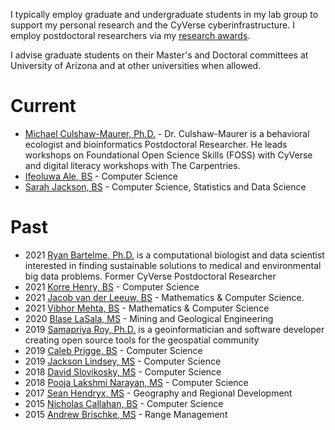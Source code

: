 I typically employ graduate and undergraduate students in my lab group to support my personal research and the CyVerse cyberinfrastructure. I employ postdoctoral researchers via my [research awards](./current_projects). 

I advise graduate students on their Master's and Doctoral committees at University of Arizona and at other universities when allowed. 

# Current

* [Michael Culshaw-Maurer, Ph.D.](https://mcmaurer.github.io/) - Dr. Culshaw-Maurer is a behavioral ecologist and bioinformatics Postdoctoral Researcher. He leads workshops on Foundational Open Science Skills (FOSS) with CyVerse and digital literacy workshops with The Carpentries.
* [Ifeoluwa Ale, BS](https://www.linkedin.com/in/ifeoluwa-ale-6733b61a9/) - Computer Science
* [Sarah Jackson, BS](https://www.linkedin.com/in/sarah-jackson-040760193/) - Computer Science, Statistics and Data Science 

# Past

* 2021 [Ryan Bartelme, Ph.D.](https://rbartelme.github.io/) is a computational biologist and data scientist interested in finding sustainable solutions to medical and environmental big data problems. Former CyVerse Postdoctoral Researcher
* 2021 [Korre Henry, BS](https://www.linkedin.com/in/korrehenry/) - Computer Science
* 2021 [Jacob van der Leeuw, BS](https://www.linkedin.com/in/jacob-c-van-der-leeuw-69442a218) - Mathematics & Computer Science.
* 2021 [Vibhor Mehta, BS](https://www.linkedin.com/in/vibhor-mehta-95071a165/) - Mathematics & Computer Science
* 2020 [Blase LaSala, MS](https://www.unrealengine.com/en-US/spotlights/exploring-the-stunning-caves-of-the-national-park-service-in-real-time-3d) - Mining and Geological Engineering
* 2019 [Samapriya Roy, Ph.D.](https://samapriya.github.io/) is a geoinformatician and software developer creating open source tools for the geospatial community
* 2019 [Caleb Prigge, BS](https://github.com/priggec) - Computer Science
* 2019 [Jackson Lindsey, MS](https://www.linkedin.com/in/jackson-lindsay-9b4378213/) - Computer Science
* 2018 [David Slovikosky, MS](https://www.linkedin.com/in/davidslovikosky/) - Computer Science
* 2018 [Pooja Lakshmi Narayan, MS](https://www.linkedin.com/in/pooja-lakshmi-narayan-89724717/) - Computer Science
* 2017 [Sean Hendryx, MS](https://www.linkedin.com/in/sean-hendryx-43894056/) - Geography and Regional Development
* 2015 [Nicholas Callahan, BS](https://www.linkedin.com/in/nicholas-callahan-425a1545/) - Computer Science
* 2015 [Andrew Brischke, MS](https://extension.arizona.edu/person/andrew-brischke) - Range Management 
